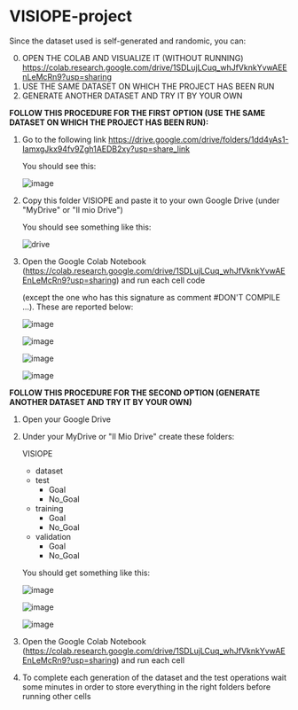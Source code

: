 # VISIOPE-project

Since the dataset used is self-generated and randomic, you can:

0) OPEN THE COLAB AND VISUALIZE IT (WITHOUT RUNNING) https://colab.research.google.com/drive/1SDLujLCuq_whJfVknkYvwAEEnLeMcRn9?usp=sharing
1) USE THE SAME DATASET ON WHICH THE PROJECT HAS BEEN RUN
2) GENERATE ANOTHER DATASET AND TRY IT BY YOUR OWN

**FOLLOW THIS PROCEDURE FOR THE FIRST OPTION (USE THE SAME DATASET ON WHICH THE PROJECT HAS BEEN RUN):**

1) Go to the following link https://drive.google.com/drive/folders/1dd4yAs1-IamxgJkx94fv9Zgh1AEDB2xy?usp=share_link 
   
   You should see this:
   
   ![image](https://github.com/alessiapontiggia/VISIOPE-project/assets/102748217/14373807-1082-4fcc-adee-43107c955ae4)


2) Copy this folder VISIOPE and paste it to your own Google Drive (under "MyDrive" or "Il mio Drive")

   You should see something like this:
  
   ![drive](https://github.com/alessiapontiggia/VISIOPE-project/assets/102748217/dc01063c-cbeb-43cf-9c12-bf3cc317f669)
  
 
3) Open the Google Colab Notebook (https://colab.research.google.com/drive/1SDLujLCuq_whJfVknkYvwAEEnLeMcRn9?usp=sharing) and run each cell code 
   
   (except the one who has this signature as comment #DON'T COMPILE ...). These are reported below:
  
   ![image](https://github.com/alessiapontiggia/VISIOPE-project/assets/102748217/7a152fc9-e798-49d5-a836-badcd466edc1)

   ![image](https://github.com/alessiapontiggia/VISIOPE-project/assets/102748217/ce1c3283-d57a-46ad-b1b6-82dad0ce7bc4)

   ![image](https://github.com/alessiapontiggia/VISIOPE-project/assets/102748217/1b71eef5-44d3-49c2-a6a9-fe48336d86b0)

   ![image](https://github.com/alessiapontiggia/VISIOPE-project/assets/102748217/c6a8b3ef-e02c-4ab7-a61e-981139a9a60c)

      
  
**FOLLOW THIS PROCEDURE FOR THE SECOND OPTION (GENERATE ANOTHER DATASET AND TRY IT BY YOUR OWN)**

1) Open your Google Drive
2) Under your MyDrive or "Il Mio Drive" create these folders:
    
    VISIOPE
      - dataset
      - test 
        - Goal
        - No_Goal
      - training
        - Goal
        - No_Goal
      - validation
        - Goal
        - No_Goal
   
   You should get something like this:
   
   ![image](https://github.com/alessiapontiggia/VISIOPE-project/assets/102748217/d831f1d5-4c72-4f8a-814d-f6e1790fe166)

   ![image](https://github.com/alessiapontiggia/VISIOPE-project/assets/102748217/384bfd8e-ff48-46ef-b635-dc2669f598b2)

   ![image](https://github.com/alessiapontiggia/VISIOPE-project/assets/102748217/df8585b9-779a-41ea-a9f2-77724aaaad4c)

3) Open the Google Colab Notebook (https://colab.research.google.com/drive/1SDLujLCuq_whJfVknkYvwAEEnLeMcRn9?usp=sharing) and run each cell
4) To complete each generation of the dataset and the test operations wait some minutes in order to store everything in the right folders before running other cells


